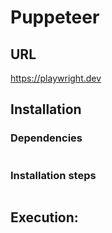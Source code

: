 # Puppeteer

## URL
https://playwright.dev

## Installation
### Dependencies
```  
```
### Installation steps
``` 
```

## Execution:
```  
```